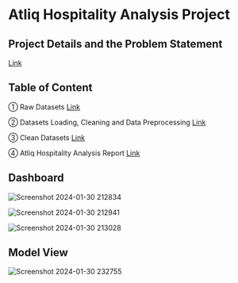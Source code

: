 # Atliq Hospitality Analysis Project

## Project Details and the Problem Statement
[Link](https://github.com/Saquibtechlotraining/Unified-Mentor-Internship-Projects/blob/main/Atliq_Hospitality_Analysis_Project/Project%209_%20AtliQ%20Hospitality%20Analysis.pdf)

## Table of Content

① Raw Datasets [Link](https://github.com/Saquibtechlotraining/Unified-Mentor-Internship-Projects/tree/main/Atliq_Hospitality_Analysis_Project/Hospitality_datasets)

② Datasets Loading, Cleaning and Data Preprocessing [Link](https://github.com/Saquibtechlotraining/Unified-Mentor-Internship-Projects/blob/main/Atliq_Hospitality_Analysis_Project/Datasets%20Loading%2C%20Cleaning%20%26%20Data%20Preprocessing.ipynb)

③ Clean Datasets [Link](https://github.com/Saquibtechlotraining/Unified-Mentor-Internship-Projects/tree/main/Atliq_Hospitality_Analysis_Project/Clean_Hospitality_datasets)

④ Atliq Hospitality Analysis Report [Link](https://github.com/Saquibtechlotraining/Unified-Mentor-Internship-Projects/blob/main/Atliq_Hospitality_Analysis_Project/Atliq%20Hospitality%20Analysis%20Report.pdf)

## Dashboard 

![Screenshot 2024-01-30 212834](https://github.com/Saquibtechlotraining/Unified-Mentor-Internship-Projects/assets/91885135/30d11229-113f-42d2-9784-8b2f083088d1)

![Screenshot 2024-01-30 212941](https://github.com/Saquibtechlotraining/Unified-Mentor-Internship-Projects/assets/91885135/6a43d413-d0ae-4ad0-ad52-bf56a3d9f653)

![Screenshot 2024-01-30 213028](https://github.com/Saquibtechlotraining/Unified-Mentor-Internship-Projects/assets/91885135/0ea2ee1d-4447-44c3-b923-ea5771d2f194)

## Model View 
![Screenshot 2024-01-30 232755](https://github.com/Saquibtechlotraining/Unified-Mentor-Internship-Projects/assets/91885135/37b458f4-7ff7-4b4e-a4fb-6bdbe03bac59)






